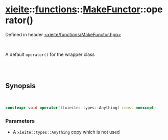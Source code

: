 # [xieite](../../xieite.md)::[functions](../../functions.md)::[MakeFunctor<Any>](../MakeFunctor.md)::operator()
Defined in header [<xieite/functions/MakeFunctor.hpp>](../../../include/xieite/functions/MakeFunctor.hpp)

<br/>

A default `operator()` for the wrapper class

<br/><br/>

## Synopsis

<br/>

```cpp
constexpr void operator()(xieite::types::Anything) const noexcept;
```
### Parameters
- A `xieite::types::Anything` copy which is not used
